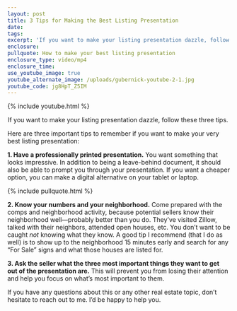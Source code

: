 ```yaml
---
layout: post
title: 3 Tips for Making the Best Listing Presentation
date:
tags:
excerpt: 'If you want to make your listing presentation dazzle, follow these three tips.'
enclosure:
pullquote: How to make your best listing presentation
enclosure_type: video/mp4
enclosure_time:
use_youtube_image: true
youtube_alternate_image: /uploads/gubernick-youtube-2-1.jpg
youtube_code: jg8HpT_Z5IM
---
```


{% include youtube.html %}<center> If you want to make your listing presentation dazzle, follow these three tips.&nbsp;</center>

Here are three important tips to remember if you want to make your very best listing presentation:

**1\. Have a professionally printed presentation.** You want something that looks impressive. In addition to being a leave-behind document, it should also be able to prompt you through your presentation. If you want a cheaper option, you can make a digital alternative on your tablet or laptop.&nbsp;

{% include pullquote.html %}

**2\. Know your numbers and your neighborhood.** Come prepared with the comps and neighborhood activity, because potential sellers know their neighborhood well—probably better than you do. They’ve visited Zillow, talked with their neighbors, attended open houses, etc. You don’t want to be caught *not* knowing what they know. A good tip I recommend (that I do as well) is to show up to the neighborhood 15 minutes early and search for any “For Sale” signs and what those houses are listed for.&nbsp;

**3\. Ask the seller what the three most important things they want to get out of the presentation are.** This will prevent you from losing their attention and help you focus on what’s most important to them.&nbsp;

If you have any questions about this or any other real estate topic, don’t hesitate to reach out to me. I’d be happy to help you.